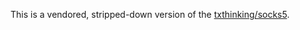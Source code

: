 This is a vendored, stripped-down version of the [txthinking/socks5](https://github.com/txthinking/socks5).
